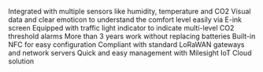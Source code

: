 Integrated with multiple sensors like humidity, temperature and CO2
Visual data and clear emoticon to understand the comfort level easily via E-ink screen
Equipped with traffic light indicator to indicate multi-level CO2 threshold alarms
More than 3 years work without replacing batteries
Built-in NFC for easy configuration
Compliant with standard LoRaWAN gateways and network servers
Quick and easy management with Milesight IoT Cloud solution
